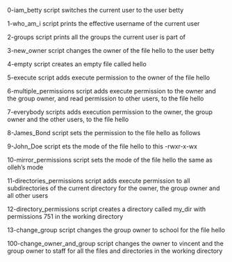 0-iam_betty script switches the current user to the user betty

1-who_am_i script prints the effective username of the current user

2-groups script prints all the groups the current user is part of

3-new_owner script changes the owner of the file hello to the user betty

4-empty script creates an empty file called hello

5-execute script adds execute permission to the owner of the file hello

6-multiple_permissions script adds execute permission to the owner and the group owner, and read permission to other users, to the file hello

7-everybody scripts adds execution permission to the owner, the group owner and the other users, to the file hello

8-James_Bond script sets the permission to the file hello as follows

9-John_Doe script ets the mode of the file hello to this -rwxr-x-wx 

10-mirror_permissions script sets the mode of the file hello the same as olleh’s mode

11-directories_permissions script adds execute permission to all subdirectories of the current directory for the owner, the group owner and all other users

12-directory_permissions script creates a directory called my_dir with permissions 751 in the working directory

13-change_group script changes the group owner to school for the file hello

100-change_owner_and_group script changes the owner to vincent and the group owner to staff for all the files and directories in the working directory
